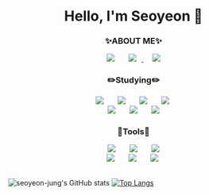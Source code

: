 <h1 align="center"> Hello, I'm Seoyeon 👋 </h1>

<h3 align="center">✨ABOUT ME✨</h3>
<div align="center">
 <a href="https://velog.io/@seoyeon-jung12"><img src="https://img.shields.io/badge/Velog-20C997?style=flat-square&logo=Velog&logoColor=white" style="height : auto; margin-left : 10px; margin-right : 10px;"/></a>&nbsp;
 <a href="mailto:jungluchia1204@gmail.com">
    <img src="http://img.shields.io/badge/Gmail-EA4335?style=flat&logo=Gmail&logoColor=white&link=https://i987412563i@gmail.com"
        style="height : auto; margin-left : 10px; margin-right : 10px;"/>
</a>&nbsp;
 <a href="https://daydream-sy.tistory.com/"><img src="https://img.shields.io/badge/Tistory-FF5722?style=flat-square&logo=Blogger&logoColor=white" style="height : auto; margin-left : 10px; margin-right : 10px;"/></a>
</div>

 <h3 align="center"> ✏️Studying✏️  </h3>
 <div align="center">
 <img src="https://img.shields.io/badge/HTML5-E34F26?style=flat-square&logo=HTML5&logoColor=white" style="height : auto; margin-left : 10px; margin-right : 10px;"/></a>&nbsp;
<img src="https://img.shields.io/badge/CSS3-1572B6?style=flat-square&logo=CSS3&logoColor=white" style="height : auto; margin-left : 10px; margin-right : 10px;"/></a>&nbsp;
<img src="https://img.shields.io/badge/JavaScript-F7DF1E?style=flat-square&logo=JavaScript&logoColor=white" style="height : auto; margin-left : 10px; margin-right : 10px;"/></a>&nbsp;
<img src="https://img.shields.io/badge/Bootstrap-7952B3?style=flat-square&logo=Bootstrap&logoColor=white" style="height : auto; margin-left : 10px; margin-right : 10px;"/></a>&nbsp;
<br>
<img src="https://img.shields.io/badge/Python-3776AB?style=flat-square&logo=Python&logoColor=white" style="height : auto; margin-left : 10px; margin-right : 10px;"/></a>&nbsp;
<img src="https://img.shields.io/badge/C-A8B9CC?style=flat-square&logo=C&logoColor=white" style="height : auto; margin-left : 10px; margin-right : 10px;"/></a>&nbsp;
<img src="https://img.shields.io/badge/Java-007396?style=flat-square&logo=Java&logoColor=white" style="height : auto; margin-left : 10px; margin-right : 10px;"/></a>
</div>

<h3 align="center"> 🔨Tools🔨 </h3>
<div align="center">
 <img src="https://img.shields.io/badge/Visual Studio-5C2D91?style=flat-square&logo=Visual Studio&logoColor=white" style="height : auto; margin-left : 10px; margin-right : 10px;"/></a>&nbsp;
 <img src="https://img.shields.io/badge/Visual Studio Code-007ACC?style=flat-square&logo=Visual Studio Code&logoColor=white" style="height : auto; margin-left : 10px; margin-right : 10px;"/></a>&nbsp;
 <img src="https://img.shields.io/badge/Eclipse-2C2255?style=flat-square&logo=Eclipse&logoColor=white" style="height : auto; margin-left : 10px; margin-right : 10px;"/></a><br>
 <img src="https://img.shields.io/badge/Github-181717?style=flat-square&logo=Github&logoColor=white" style="height : auto; margin-left : 10px; margin-right : 10px;"/></a>&nbsp;
 <img src="https://img.shields.io/badge/Notion-000000?style=flat-square&logo=Notion&logoColor=white" style="height : auto; margin-left : 10px; margin-right : 10px;"/></a>&nbsp;
 <img src="https://img.shields.io/badge/Figma-F24E1E?style=flat-square&logo=Figma&logoColor=white" style="height : auto; margin-left : 10px; margin-right : 10px;"/></a>&nbsp;
</div>

<br>

![seoyeon-jung's GitHub stats](https://github-readme-stats.vercel.app/api?username=seoyeon-jung&show_icons=true&theme=shades-of-purple)&nbsp;[![Top Langs](https://github-readme-stats.vercel.app/api/top-langs/?username=seoyeon-jung&layout=compact&theme=shades-of-purple&langs_count=5)](https://github.com/anuraghazra/github-readme-stats)
